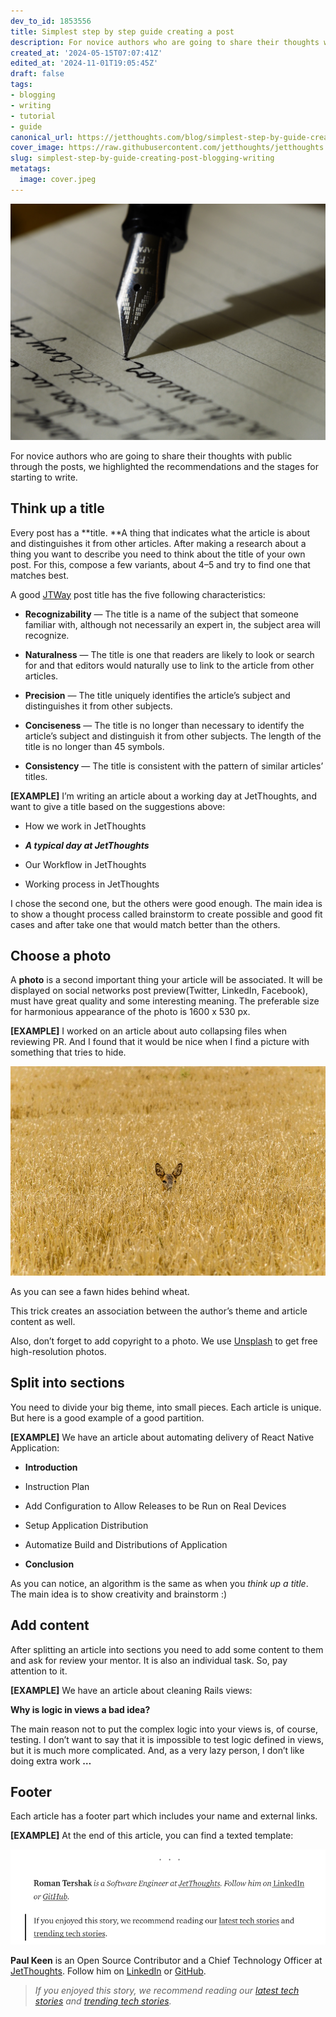```yaml
---
dev_to_id: 1853556
title: Simplest step by step guide creating a post
description: For novice authors who are going to share their thoughts with public through the posts, we...
created_at: '2024-05-15T07:07:41Z'
edited_at: '2024-11-01T19:05:45Z'
draft: false
tags:
- blogging
- writing
- tutorial
- guide
canonical_url: https://jetthoughts.com/blog/simplest-step-by-guide-creating-post-blogging-writing/
cover_image: https://raw.githubusercontent.com/jetthoughts/jetthoughts.github.io/master/content/blog/simplest-step-by-guide-creating-post-blogging-writing/cover.jpeg
slug: simplest-step-by-guide-creating-post-blogging-writing
metatags:
  image: cover.jpeg
---
```

![Photo by [Aaron Burden](https://unsplash.com/@aaronburden?utm_source=medium&utm_medium=referral) on [Unsplash](https://unsplash.com?utm_source=medium&utm_medium=referral)](file_0.jpeg)

For novice authors who are going to share their thoughts with public through the posts, we highlighted the recommendations and the stages for starting to write.

## Think up a title

Every post has a **title. **A thing that indicates what the article is about and distinguishes it from other articles. After making a research about a thing you want to describe you need to think about the title of your own post. For this, compose a few variants, about 4–5 and try to find one that matches best.

A good [JTWay](https://jtway.co/) post title has the five following characteristics:

* **Recognizability** — The title is a name of the subject that someone familiar with, although not necessarily an expert in, the subject area will recognize.

* **Naturalness** — The title is one that readers are likely to look or search for and that editors would naturally use to link to the article from other articles.

* **Precision** — The title uniquely identifies the article’s subject and distinguishes it from other subjects.

* **Conciseness** — The title is no longer than necessary to identify the article’s subject and distinguish it from other subjects. The length of the title is no longer than 45 symbols.

* **Consistency** — The title is consistent with the pattern of similar articles’ titles.

**[EXAMPLE]** I’m writing an article about a working day at JetThoughts, and want to give a title based on the suggestions above:

* How we work in JetThoughts

* ***A typical day at JetThoughts***

* Our Workflow in JetThoughts

* Working process in JetThoughts

I chose the second one, but the others were good enough. The main idea is to show a thought process called brainstorm to create possible and good fit cases and after take one that would match better than the others.

## Choose a photo

A **photo** is a second important thing your article will be associated. It will be displayed on social networks post preview(Twitter, LinkedIn, Facebook), must have great quality and some interesting meaning. The preferable size for harmonious appearance of the photo is 1600 x 530 px.

**[EXAMPLE]** I worked on an article about auto collapsing files when reviewing PR. And I found that it would be nice when I find a picture with something that tries to hide.

![Photo by [Hannes Wolf](https://unsplash.com/@hannes_wolf?utm_source=medium&utm_medium=referral) on [Unsplash](https://unsplash.com/?utm_source=medium&utm_medium=referral)](file_1.png)

As you can see a fawn hides behind wheat.

This trick creates an association between the author’s theme and article content as well.

Also, don’t forget to add copyright to a photo. We use [Unsplash](https://unsplash.com/?utm_source=medium&utm_medium=referral) to get free high-resolution photos.

## Split into sections

You need to divide your big theme, into small pieces. Each article is unique. But here is a good example of a good partition.

**[EXAMPLE]** We have an article about automating delivery of React Native Application:

* **Introduction**

* Instruction Plan

* Add Configuration to Allow Releases to be Run on Real Devices

* Setup Application Distribution

* Automatize Build and Distributions of Application

* **Conclusion**

As you can notice, an algorithm is the same as when you *think up a title*. The main idea is to show creativity and brainstorm :)

## Add content

After splitting an article into sections you need to add some content to them and ask for review your mentor. It is also an individual task. So, pay attention to it.

**[EXAMPLE]** We have an article about cleaning Rails views:

**Why is logic in views a bad idea?**

The main reason not to put the complex logic into your views is, of course, testing. I don’t want to say that it is impossible to test logic defined in views, but it is much more complicated. And, as a very lazy person, I don’t like doing extra work **…**

## Footer

Each article has a footer part which includes your name and external links.

**[EXAMPLE]** At the end of this article, you can find a texted template:

![[Roman Tershak’s](https://jtway.co/@rtershak) footer for an article about [cheap tests](https://jtway.co/cheap-tests-with-ghost-inspector-838140bdd4cc)](file_2.png)

**Paul Keen** is an Open Source Contributor and a Chief Technology Officer at [JetThoughts](https://www.jetthoughts.com). Follow him on [LinkedIn](https://www.linkedin.com/in/paul-keen/) or [GitHub](https://github.com/pftg).
>  *If you enjoyed this story, we recommend reading our [latest tech stories](https://jtway.co/latest) and [trending tech stories](https://jtway.co/trending).*
